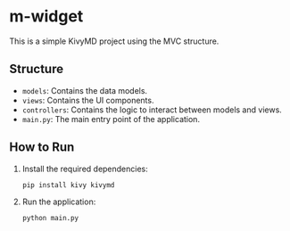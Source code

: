 # m-widget

This is a simple KivyMD project using the MVC structure.

## Structure

- `models`: Contains the data models.
- `views`: Contains the UI components.
- `controllers`: Contains the logic to interact between models and views.
- `main.py`: The main entry point of the application.

## How to Run

1. Install the required dependencies:
    ```sh
    pip install kivy kivymd
    ```

2. Run the application:
    ```sh
    python main.py
    ```